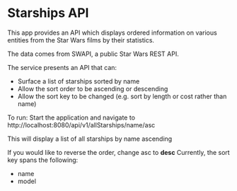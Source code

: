 # Starships API
This app provides an API which displays ordered information on various entities from the Star Wars films by their statistics.

The data comes from SWAPI, a public Star Wars REST API.

The service presents an API that can:

- Surface a list of starships sorted by name
- Allow the sort order to be ascending or descending
- Allow the sort key to be changed (e.g. sort by length or cost rather than name)

To run: Start the application and navigate to http://localhost:8080/api/v1/allStarships/name/asc

This will display a list of all starships by name ascending

If you would like to reverse the order, change asc to **desc**
Currently, the sort key spans the following:

- name
- model
